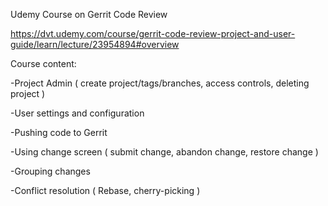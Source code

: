 Udemy Course on Gerrit Code Review

https://dvt.udemy.com/course/gerrit-code-review-project-and-user-guide/learn/lecture/23954894#overview


Course content:

-Project Admin ( create project/tags/branches, access controls, deleting project )

-User settings and configuration

-Pushing code to Gerrit

-Using change screen ( submit change, abandon change, restore change )

-Grouping changes

-Conflict resolution ( Rebase, cherry-picking )
